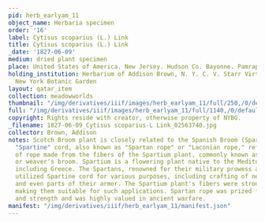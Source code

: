 ```yaml
---
pid: herb_earlyam_11
object_name: Herbaria specimen
order: '16'
label: Cytisus scoparius (L.) Link
title: Cytisus scoparius (L.) Link
_date: '1827-06-09'
medium: dried plant specimen
place: United States of America. New Jersey. Hudson Co. Bayonne. Pamrapo.
holding_institution: Herbarium of Addison Brown, N. Y. C. V. Starr Virtual Herbarium,
  New York Botanic Garden
layout: qatar_item
collection: meadowworlds
thumbnail: "/img/derivatives/iiif/images/herb_earlyam_11/full/250,/0/default.jpg"
full: "/img/derivatives/iiif/images/herb_earlyam_11/full/1140,/0/default.jpg"
copyright: Rights reside with creator, otherwise property of NYBG.
_filename: 1827-06-09_Cytisus scoparius-L Link_02563740.jpg
collector: Brown, Addison
notes: Scotch Broom plant is closely related to the Spanish Broom (Spartium junceum).
  "Spartine" cord, also known as "Spartan rope" or "Laconian rope," refers to a type
  of rope made from the fibers of the Spartium plant, commonly known as Spanish broom
  or weaver's broom. Spartium is a flowering plant native to the Mediterranean region,
  including Greece. The Spartans, renowned for their military prowess and resourcefulness,
  utilized Spartine cord for various purposes, including crafting of nets, ropes,
  and even parts of their armor. The Spartium plant's fibers were strong and flexible,
  making them suitable for such applications. Spartan rope was prized for its durability
  and strength and was highly valued in ancient warfare.
manifest: "/img/derivatives/iiif/herb_earlyam_11/manifest.json"
---
```

